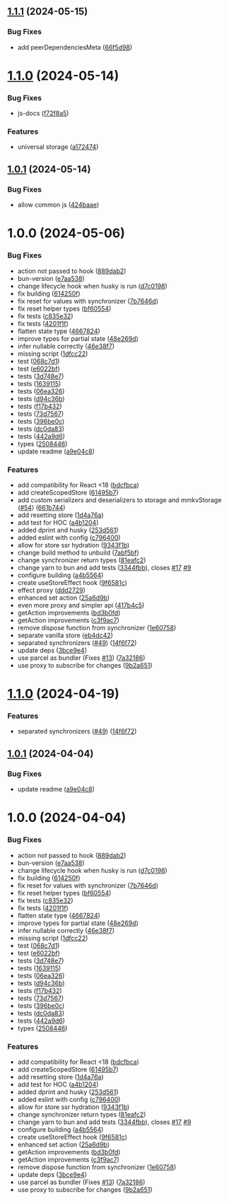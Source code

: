 ## [1.1.1](https://github.com/codemask-labs/stan-js/compare/v1.1.0...v1.1.1) (2024-05-15)


### Bug Fixes

* add peerDependenciesMeta ([66f5d98](https://github.com/codemask-labs/stan-js/commit/66f5d9808eb94f688d65c6735cc7dc776d3072d3))

# [1.1.0](https://github.com/codemask-labs/stan-js/compare/v1.0.1...v1.1.0) (2024-05-14)


### Bug Fixes

* js-docs ([f72f8a5](https://github.com/codemask-labs/stan-js/commit/f72f8a5150c8df6a31dd1edd9dde0aeb42f80b29))


### Features

* universal storage ([a172474](https://github.com/codemask-labs/stan-js/commit/a17247454cf37ec7f28c775324e8252f0f46df3f))

## [1.0.1](https://github.com/codemask-labs/stan-js/compare/v1.0.0...v1.0.1) (2024-05-14)


### Bug Fixes

* allow common js ([424baae](https://github.com/codemask-labs/stan-js/commit/424baae1c5f00c21df71c49baabb17bc1cada57e))

# 1.0.0 (2024-05-06)


### Bug Fixes

* action not passed to hook ([889dab2](https://github.com/codemask-labs/stan-js/commit/889dab29dcb2f73b7520d9032eb6c37c50b277d2))
* bun-version ([e7aa538](https://github.com/codemask-labs/stan-js/commit/e7aa538a17eb1f261910e287169744a919175f20))
* change lifecycle hook when husky is run ([d7c0198](https://github.com/codemask-labs/stan-js/commit/d7c019845eacf6cd9a3d636f580d9101f2b73e58))
* fix building ([614250f](https://github.com/codemask-labs/stan-js/commit/614250f7b707b0e666dc75b78ec0e838587b3d6c))
* fix reset for values with synchronizer ([7b7646d](https://github.com/codemask-labs/stan-js/commit/7b7646d6350013d4a1ab43ea16a5250c2ff1cd5a))
* fix reset helper types ([bf60554](https://github.com/codemask-labs/stan-js/commit/bf605544f904456ed69f3361f0344a96dcc7cf5b))
* fix tests ([c835e32](https://github.com/codemask-labs/stan-js/commit/c835e325095862b5d4654806fd81db2c09aab5f2))
* fix tests ([4201f1f](https://github.com/codemask-labs/stan-js/commit/4201f1f72b282d054ac5043355069d5d3f02c7d8))
* flatten state type ([4667824](https://github.com/codemask-labs/stan-js/commit/4667824d82f2211ccc554fcaea7f66d4973f4c17))
* improve types for partial state ([48e269d](https://github.com/codemask-labs/stan-js/commit/48e269d48e701d69d41e6b31434aeca6905949e1))
* infer nullable correctly ([46e38f7](https://github.com/codemask-labs/stan-js/commit/46e38f738f0e64348d10536af41506771505b058))
* missing script ([1dfcc22](https://github.com/codemask-labs/stan-js/commit/1dfcc2278cd1ce4a0d99bc29aa383de2f4152438))
* test ([068c7d1](https://github.com/codemask-labs/stan-js/commit/068c7d1b9db600c83f5a13aa09db44e20be86c20))
* test ([e6022bf](https://github.com/codemask-labs/stan-js/commit/e6022bffdab5ab255bf48350dd4886d3901a2c3d))
* tests ([3d748e7](https://github.com/codemask-labs/stan-js/commit/3d748e79d02f0716d2e177022b95402a695e5d50))
* tests ([1639115](https://github.com/codemask-labs/stan-js/commit/1639115028894b710a60e85920d98c4f7f159d4b))
* tests ([06ea326](https://github.com/codemask-labs/stan-js/commit/06ea326edc32b3ba6a5787ddb7772a79c7fa66fb))
* tests ([d94c36b](https://github.com/codemask-labs/stan-js/commit/d94c36bceb48544c6732b1d2a471ab0fb0ce8d18))
* tests ([f17b432](https://github.com/codemask-labs/stan-js/commit/f17b4324cdf53cfc89b010fef97b95736813ab5c))
* tests ([73d7567](https://github.com/codemask-labs/stan-js/commit/73d7567d427ae7d2342b9a0e69011485527774c9))
* tests ([396be0c](https://github.com/codemask-labs/stan-js/commit/396be0c40c7a00882725d73e3271a329c6e9437f))
* tests ([dc0da83](https://github.com/codemask-labs/stan-js/commit/dc0da839dce80d75cf74d8a08f7e0757d05b1f17))
* tests ([442a9d6](https://github.com/codemask-labs/stan-js/commit/442a9d69ff2ca6986902396104c964f7aa4232e3))
* types ([2508446](https://github.com/codemask-labs/stan-js/commit/2508446f83654c6b8172059dced8d8fc08c6f899))
* update readme ([a9e04c8](https://github.com/codemask-labs/stan-js/commit/a9e04c807d066e5efc152bd10b77f2531a020bb2))


### Features

* add compatibility for React <18 ([bdcfbca](https://github.com/codemask-labs/stan-js/commit/bdcfbca0179663757ba073b938cea989212b9e28))
* add createScopedStore ([61495b7](https://github.com/codemask-labs/stan-js/commit/61495b7618186e3b4e48b3dad4c957b2eb51f9a0))
* add custom serializers and deserializers to storage and mmkvStorage ([#54](https://github.com/codemask-labs/stan-js/issues/54)) ([661b744](https://github.com/codemask-labs/stan-js/commit/661b744425ff026ed2edfd371a6fc1071e8bc958))
* add resetting store ([1d4a76a](https://github.com/codemask-labs/stan-js/commit/1d4a76a9af42b80eff42b9931518c031e0a2107d))
* add test for HOC ([a4b1204](https://github.com/codemask-labs/stan-js/commit/a4b1204a4a04e347054820665c7bdf5be1a8cab4))
* added dprint and husky ([253d561](https://github.com/codemask-labs/stan-js/commit/253d561d719f0fe4c03c98aeb9ffc52c3211959b))
* added eslint with config ([c796400](https://github.com/codemask-labs/stan-js/commit/c796400cbb4c6077e4f8ca1951d1ed17b6d5cd40))
* allow for store ssr hydration ([9343f1b](https://github.com/codemask-labs/stan-js/commit/9343f1bbe05e474b566ecd6bd30f54a04879ee5e))
* change build method to unbuild ([7abf5bf](https://github.com/codemask-labs/stan-js/commit/7abf5bf3d6eda9b7a53720b2ab085900b8ee5e68))
* change synchronizer return types ([81eafc2](https://github.com/codemask-labs/stan-js/commit/81eafc2bec5d37a8b55658d55d5596f0294475f3))
* change yarn to bun and add tests ([3344fbb](https://github.com/codemask-labs/stan-js/commit/3344fbb235af534bcad0dc73f140333b7a78f599)), closes [#17](https://github.com/codemask-labs/stan-js/issues/17) [#9](https://github.com/codemask-labs/stan-js/issues/9)
* configure building ([a4b5564](https://github.com/codemask-labs/stan-js/commit/a4b55642e036147958a9ff3733fa06f684c127fa))
* create useStoreEffect hook ([9f6581c](https://github.com/codemask-labs/stan-js/commit/9f6581c996153aedc80b284df11cc1ba1fe9f87e))
* effect proxy ([ddd2729](https://github.com/codemask-labs/stan-js/commit/ddd27292d50561d5eb16a5a85c411af3b1e65f68))
* enhanced set action ([25a6d9b](https://github.com/codemask-labs/stan-js/commit/25a6d9b102a54c27d1c5a68bf5eb91ebf8f818cd))
* even more proxy and simpler api ([417b4c5](https://github.com/codemask-labs/stan-js/commit/417b4c5a9d8eb87c682a18df4fd607b5d13d7525))
* getAction improvements ([bd3b0fd](https://github.com/codemask-labs/stan-js/commit/bd3b0fd203c4667863f328321801c12c67cf6384))
* getAction improvements ([c3f9ac7](https://github.com/codemask-labs/stan-js/commit/c3f9ac7ed53e7997156318de43a3e404cfb1ea90))
* remove dispose function from synchronizer ([1e60758](https://github.com/codemask-labs/stan-js/commit/1e60758c9ec5b393c7e7955c7044791272b1e095))
* separate vanilla store ([eb4dc42](https://github.com/codemask-labs/stan-js/commit/eb4dc42de9b4847ca88a10b4ea8f86d1b7568078))
* separated synchronizers ([#49](https://github.com/codemask-labs/stan-js/issues/49)) ([14f6f72](https://github.com/codemask-labs/stan-js/commit/14f6f7265085c7f10dc74eea5515b06d25a40c10))
* update deps ([3bce9e4](https://github.com/codemask-labs/stan-js/commit/3bce9e44adf7ff4eca6f5c27feaaf9c791f7cdff))
* use parcel as bundler (Fixes [#13](https://github.com/codemask-labs/stan-js/issues/13)) ([7a32186](https://github.com/codemask-labs/stan-js/commit/7a32186d449e3d87e944ce1a1ffae2f80517b1b1))
* use proxy to subscribe for changes ([9b2a651](https://github.com/codemask-labs/stan-js/commit/9b2a65156d5f87d58db0d3e20c1c7c0d92849c42))

# [1.1.0](https://github.com/codemask-labs/store/compare/v1.0.1...v1.1.0) (2024-04-19)


### Features

* separated synchronizers ([#49](https://github.com/codemask-labs/store/issues/49)) ([14f6f72](https://github.com/codemask-labs/store/commit/14f6f7265085c7f10dc74eea5515b06d25a40c10))

## [1.0.1](https://github.com/codemaskinc/store/compare/v1.0.0...v1.0.1) (2024-04-04)


### Bug Fixes

* update readme ([a9e04c8](https://github.com/codemaskinc/store/commit/a9e04c807d066e5efc152bd10b77f2531a020bb2))

# 1.0.0 (2024-04-04)


### Bug Fixes

* action not passed to hook ([889dab2](https://github.com/codemaskinc/store/commit/889dab29dcb2f73b7520d9032eb6c37c50b277d2))
* bun-version ([e7aa538](https://github.com/codemaskinc/store/commit/e7aa538a17eb1f261910e287169744a919175f20))
* change lifecycle hook when husky is run ([d7c0198](https://github.com/codemaskinc/store/commit/d7c019845eacf6cd9a3d636f580d9101f2b73e58))
* fix building ([614250f](https://github.com/codemaskinc/store/commit/614250f7b707b0e666dc75b78ec0e838587b3d6c))
* fix reset for values with synchronizer ([7b7646d](https://github.com/codemaskinc/store/commit/7b7646d6350013d4a1ab43ea16a5250c2ff1cd5a))
* fix reset helper types ([bf60554](https://github.com/codemaskinc/store/commit/bf605544f904456ed69f3361f0344a96dcc7cf5b))
* fix tests ([c835e32](https://github.com/codemaskinc/store/commit/c835e325095862b5d4654806fd81db2c09aab5f2))
* fix tests ([4201f1f](https://github.com/codemaskinc/store/commit/4201f1f72b282d054ac5043355069d5d3f02c7d8))
* flatten state type ([4667824](https://github.com/codemaskinc/store/commit/4667824d82f2211ccc554fcaea7f66d4973f4c17))
* improve types for partial state ([48e269d](https://github.com/codemaskinc/store/commit/48e269d48e701d69d41e6b31434aeca6905949e1))
* infer nullable correctly ([46e38f7](https://github.com/codemaskinc/store/commit/46e38f738f0e64348d10536af41506771505b058))
* missing script ([1dfcc22](https://github.com/codemaskinc/store/commit/1dfcc2278cd1ce4a0d99bc29aa383de2f4152438))
* test ([068c7d1](https://github.com/codemaskinc/store/commit/068c7d1b9db600c83f5a13aa09db44e20be86c20))
* test ([e6022bf](https://github.com/codemaskinc/store/commit/e6022bffdab5ab255bf48350dd4886d3901a2c3d))
* tests ([3d748e7](https://github.com/codemaskinc/store/commit/3d748e79d02f0716d2e177022b95402a695e5d50))
* tests ([1639115](https://github.com/codemaskinc/store/commit/1639115028894b710a60e85920d98c4f7f159d4b))
* tests ([06ea326](https://github.com/codemaskinc/store/commit/06ea326edc32b3ba6a5787ddb7772a79c7fa66fb))
* tests ([d94c36b](https://github.com/codemaskinc/store/commit/d94c36bceb48544c6732b1d2a471ab0fb0ce8d18))
* tests ([f17b432](https://github.com/codemaskinc/store/commit/f17b4324cdf53cfc89b010fef97b95736813ab5c))
* tests ([73d7567](https://github.com/codemaskinc/store/commit/73d7567d427ae7d2342b9a0e69011485527774c9))
* tests ([396be0c](https://github.com/codemaskinc/store/commit/396be0c40c7a00882725d73e3271a329c6e9437f))
* tests ([dc0da83](https://github.com/codemaskinc/store/commit/dc0da839dce80d75cf74d8a08f7e0757d05b1f17))
* tests ([442a9d6](https://github.com/codemaskinc/store/commit/442a9d69ff2ca6986902396104c964f7aa4232e3))
* types ([2508446](https://github.com/codemaskinc/store/commit/2508446f83654c6b8172059dced8d8fc08c6f899))


### Features

* add compatibility for React <18 ([bdcfbca](https://github.com/codemaskinc/store/commit/bdcfbca0179663757ba073b938cea989212b9e28))
* add createScopedStore ([61495b7](https://github.com/codemaskinc/store/commit/61495b7618186e3b4e48b3dad4c957b2eb51f9a0))
* add resetting store ([1d4a76a](https://github.com/codemaskinc/store/commit/1d4a76a9af42b80eff42b9931518c031e0a2107d))
* add test for HOC ([a4b1204](https://github.com/codemaskinc/store/commit/a4b1204a4a04e347054820665c7bdf5be1a8cab4))
* added dprint and husky ([253d561](https://github.com/codemaskinc/store/commit/253d561d719f0fe4c03c98aeb9ffc52c3211959b))
* added eslint with config ([c796400](https://github.com/codemaskinc/store/commit/c796400cbb4c6077e4f8ca1951d1ed17b6d5cd40))
* allow for store ssr hydration ([9343f1b](https://github.com/codemaskinc/store/commit/9343f1bbe05e474b566ecd6bd30f54a04879ee5e))
* change synchronizer return types ([81eafc2](https://github.com/codemaskinc/store/commit/81eafc2bec5d37a8b55658d55d5596f0294475f3))
* change yarn to bun and add tests ([3344fbb](https://github.com/codemaskinc/store/commit/3344fbb235af534bcad0dc73f140333b7a78f599)), closes [#17](https://github.com/codemaskinc/store/issues/17) [#9](https://github.com/codemaskinc/store/issues/9)
* configure building ([a4b5564](https://github.com/codemaskinc/store/commit/a4b55642e036147958a9ff3733fa06f684c127fa))
* create useStoreEffect hook ([9f6581c](https://github.com/codemaskinc/store/commit/9f6581c996153aedc80b284df11cc1ba1fe9f87e))
* enhanced set action ([25a6d9b](https://github.com/codemaskinc/store/commit/25a6d9b102a54c27d1c5a68bf5eb91ebf8f818cd))
* getAction improvements ([bd3b0fd](https://github.com/codemaskinc/store/commit/bd3b0fd203c4667863f328321801c12c67cf6384))
* getAction improvements ([c3f9ac7](https://github.com/codemaskinc/store/commit/c3f9ac7ed53e7997156318de43a3e404cfb1ea90))
* remove dispose function from synchronizer ([1e60758](https://github.com/codemaskinc/store/commit/1e60758c9ec5b393c7e7955c7044791272b1e095))
* update deps ([3bce9e4](https://github.com/codemaskinc/store/commit/3bce9e44adf7ff4eca6f5c27feaaf9c791f7cdff))
* use parcel as bundler (Fixes [#13](https://github.com/codemaskinc/store/issues/13)) ([7a32186](https://github.com/codemaskinc/store/commit/7a32186d449e3d87e944ce1a1ffae2f80517b1b1))
* use proxy to subscribe for changes ([9b2a651](https://github.com/codemaskinc/store/commit/9b2a65156d5f87d58db0d3e20c1c7c0d92849c42))
